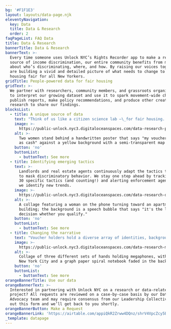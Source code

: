 ```yaml
---
bg: '#F1F1E3'
layout: layouts/data-page.njk
eleventyNavigation:
  key: Data
  title: Data & Research
  order: 2
faqPageList: FAQ Data
title: Data & Research
bannerTitle: Data & Research
bannerText: >-
  Every time someone uses Unlock NYC’s Rights Recorder app to make a report of
  source of income discrimination, our entire community benefits from more intel
  about who’s discriminating, where, and how. By raising our voices together, we
  are building a vivid and detailed picture of what needs to change to make
  housing fair for all New Yorkers.
gridTitle: People-powered data for fair housing
gridText: >-
  We partner with researchers, community members, and grassroots organizations
  to interpret our growing dataset and use it to spark movement-wide change. We
  publish reports, make policy recommendations, and produce other creative
  research to share our findings.
blocksList:
  - title: A unique source of data
    text: "Think of us like a citizen science lab –\_for fair housing. We crowdsource our data directly from tenants, then rigorously review, aggregate, and integrate with other housing datasets. At every step, we follow best practices to protect the privacy of user-generated data and embody the guiding principles of 'consentful' tech."
    image: >-
      https://public-unlock.nyc3.digitaloceanspaces.com/data-research-poster-map.png
    alt: >-
      Two women stand behind a handwritten poster that says "my voucher is good
      as cash" against a yellow background with a semi-transparent map of NYC
    button: 'no'
    buttonList:
      - buttonText: See more
  - title: Identifying emerging tactics
    text: >-
      Landlords and real estate agents continuously adapt the tactics they use
      to mask discriminatory behavior. We stay one step ahead by tracking over
      30 specific tactics (and counting!) and alerting enforcement agencies as
      we identify new trends.
    image: >-
      https://public-unlock.nyc3.digitaloceanspaces.com/data-research-denial-tactic-tenant.png
    alt: >-
      A collage featuring a woman on the phone turning toward an apartment
      building; the background is a speech bubble that says "it's the landlord's
      decision whether you qualify."
    button: 'no'
    buttonList:
      - buttonText: See more
  - title: Changing the narrative
    text: "Voucher holders hold a diverse array of identities, backgrounds, and experiences. Through our disparate impact research, we are learning more about the ways that discrimination against vouchers impacts specific groups differently. We plan to expand this research area in 2024 –\_stay tuned!"
    image: >-
      https://public-unlock.nyc3.digitaloceanspaces.com/data-research-megaphones-map.png
    alt: >-
      Collage of three different sets of hands holding megaphones, with a map of
      New York City and a graph paper spiral notebook faded in the background
    button: 'no'
    buttonList:
      - buttonText: See more
orangeBannerTitle: Use our data
orangeBannerText: >-
  Interested in partnering with Unlock NYC on a research or data-related
  project? All requests are reviewed on a case-by-case basis by our Data &
  Advocacy team and may require consensus from our Leadership Collective. Fill
  out this form and we’ll get back to you shortly.
orangeBannerButton: Make a Request
orangeBannerLink: 'https://airtable.com/appiQkR2Zrww4DQnz/shrV4VpcZcy5BnmBE'
_template: datapage
---
```


